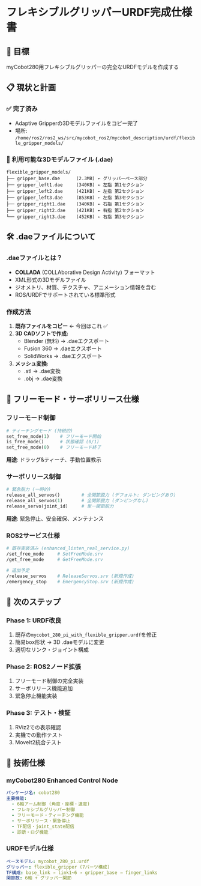 # フレキシブルグリッパーURDF完成仕様書

## 🎯 目標
myCobot280用フレキシブルグリッパーの完全なURDFモデルを作成する

## 📋 現状と計画

### ✅ 完了済み
- Adaptive Gripperの3Dモデルファイルをコピー完了
- 場所: `/home/ros2/ros2_ws/src/mycobot_ros2/mycobot_description/urdf/flexible_gripper_models/`

### 📁 利用可能な3Dモデルファイル (.dae)
```
flexible_gripper_models/
├── gripper_base.dae      (2.3MB) ← グリッパーベース部分
├── gripper_left1.dae     (340KB) ← 左指 第1セクション  
├── gripper_left2.dae     (421KB) ← 左指 第2セクション
├── gripper_left3.dae     (853KB) ← 左指 第3セクション
├── gripper_right1.dae    (340KB) ← 右指 第1セクション
├── gripper_right2.dae    (421KB) ← 右指 第2セクション
└── gripper_right3.dae    (452KB) ← 右指 第3セクション
```

## 🛠️ .daeファイルについて

### **.daeファイルとは？**
- **COLLADA** (COLLAborative Design Activity) フォーマット
- XML形式の3Dモデルファイル
- ジオメトリ、材質、テクスチャ、アニメーション情報を含む
- ROS/URDFでサポートされている標準形式

### **作成方法**
1. **既存ファイルをコピー** ← 今回はこれ ✅
2. **3D CADソフトで作成:**
   - Blender (無料) → .daeエクスポート
   - Fusion 360 → .daeエクスポート
   - SolidWorks → .daeエクスポート
3. **メッシュ変換:**
   - .stl → .dae変換
   - .obj → .dae変換

## 🔧 フリーモード・サーボリリース仕様

### **フリーモード制御**
```python
# ティーチングモード (持続的)
set_free_mode(1)    # フリーモード開始
is_free_mode()      # 状態確認 (0/1)
set_free_mode(0)    # フリーモード終了
```
**用途**: ドラッグ&ティーチ、手動位置教示

### **サーボリリース制御**  
```python
# 緊急脱力 (一時的)
release_all_servos()        # 全関節脱力 (デフォルト: ダンピングあり)
release_all_servos(1)       # 全関節脱力 (ダンピングなし)
release_servo(joint_id)     # 単一関節脱力
```
**用途**: 緊急停止、安全確保、メンテナンス

### **ROS2サービス仕様**
```bash
# 既存実装済み (enhanced_listen_real_service.py)
/set_free_mode     # SetFreeMode.srv
/get_free_mode     # GetFreeMode.srv

# 追加予定
/release_servos    # ReleaseServos.srv (新規作成)
/emergency_stop    # EmergencyStop.srv (新規作成)
```

## 🎯 次のステップ

### Phase 1: URDF改良
1. 既存の`mycobot_280_pi_with_flexible_gripper.urdf`を修正
2. 簡易box形状 → 3D .daeモデルに変更
3. 適切なリンク・ジョイント構成

### Phase 2: ROS2ノード拡張
1. フリーモード制御の完全実装
2. サーボリリース機能追加
3. 緊急停止機能実装

### Phase 3: テスト・検証
1. RViz2での表示確認
2. 実機での動作テスト
3. MoveIt2統合テスト

## 📝 技術仕様

### **myCobot280 Enhanced Control Node**
```yaml
パッケージ名: cobot280
主要機能:
  - 6軸アーム制御 (角度・座標・速度)
  - フレキシブルグリッパー制御
  - フリーモード・ティーチング機能
  - サーボリリース・緊急停止
  - TF配信・joint_state配信
  - 診断・ログ機能
```

### **URDFモデル仕様**
```yaml
ベースモデル: mycobot_280_pi.urdf
グリッパー: flexible_gripper (7パーツ構成)
TF構成: base_link → link1~6 → gripper_base → finger_links
関節数: 6軸 + グリッパー関節
```